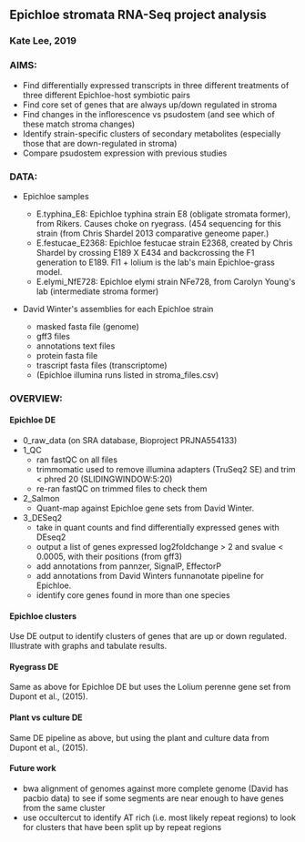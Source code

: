 ## Epichloe stromata RNA-Seq project analysis 
### Kate Lee, 2019 

### AIMS:
- Find differentially expressed transcripts in three different treatments of three different Epichloe-host symbiotic pairs
- Find core set of genes that are always up/down regulated in stroma
- Find changes in the inflorescence vs psudostem (and see which of these match stroma changes)
- Identify strain-specific clusters of secondary metabolites (especially those that are down-regulated in stroma)
- Compare psudostem expression with previous studies


### DATA:
- Epichloe samples
    - E.typhina_E8: Epichloe typhina strain E8 (obligate stromata former), from Rikers. Causes choke on ryegrass. (454 sequencing for this strain (from Chris Shardel 2013 comparative geneome paper.)
    - E.festucae_E2368: Epichloe festucae strain E2368, created by Chris Shardel by crossing E189 X E434 and backcrossing the F1 generation to E189. Fl1 + lolium is the lab's main Epichloe-grass model.
    - E.elymi_NfE728: Epichloe elymi strain NFe728, from Carolyn Young's lab (intermediate stroma former)

- David Winter's assemblies for each Epichloe strain
    - masked fasta file (genome)
    - gff3 files
    - annotations text files
    - protein fasta file
    - trascript fasta files (transcriptome)
    - (Epichloe illumina runs listed in stroma_files.csv)


### OVERVIEW:
#### Epichloe DE
- 0_raw_data (on SRA database, Bioproject PRJNA554133)
- 1_QC
    - ran fastQC on all files
    - trimmomatic used to remove illumina adapters (TruSeq2 SE) and trim < phred 20 (SLIDINGWINDOW:5:20)
    - re-ran fastQC on trimmed files to check them
- 2_Salmon
    - Quant-map against Epichloe gene sets from David Winter.
- 3_DESeq2  
    - take in quant counts and find differentially expressed genes with DEseq2
    - output a list of genes expressed log2foldchange > 2 and svalue < 0.0005, with their positions (from gff3)
    - add annotations from pannzer, SignalP, EffectorP 
    - add annotations from David Winters funnanotate pipeline for Epichloe.
    - identify core genes found in more than one species

#### Epichloe clusters 
Use DE output to identify clusters of genes that are up or down regulated. Illustrate with graphs and tabulate results.
    
    
#### Ryegrass DE
Same as above for Epichloe DE but uses the Lolium perenne gene set from Dupont et al., (2015).

#### Plant vs culture DE
Same DE pipeline as above, but using the plant and culture data from Dupont et al., (2015).

#### Future work
- bwa alignment of genomes against more complete genome (David has pacbio data) to see if some segments are near enough to have genes from the same cluster
- use occultercut to identify AT rich (i.e. most likely repeat regions) to look for clusters that have been split up by repeat regions

